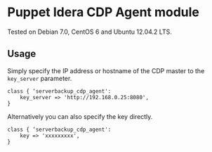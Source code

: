 Puppet Idera CDP Agent module
==============

Tested on Debian 7.0, CentOS 6 and Ubuntu 12.04.2 LTS.

Usage
--------------
Simply specify the IP address or hostname of the CDP master to the `key_server` parameter.

	class { ‘serverbackup_cdp_agent':
		key_server => 'http://192.168.0.25:8080',
	}

Alternatively you can also specify the key directly. 

	class { ‘serverbackup_cdp_agent':
		key => 'xxxxxxxxx',
	}
